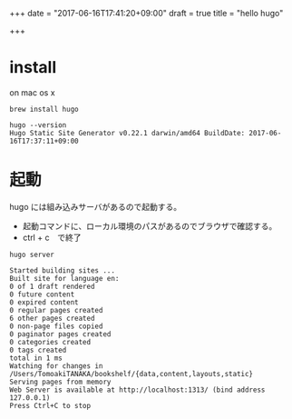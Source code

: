 +++
date = "2017-06-16T17:41:20+09:00"
draft = true
title = "hello hugo"

+++

# install

on mac os x

```
brew install hugo
```

```
hugo --version
Hugo Static Site Generator v0.22.1 darwin/amd64 BuildDate: 2017-06-16T17:37:11+09:00
```

# 起動

hugo には組み込みサーバがあるので起動する。

* 起動コマンドに、ローカル環境のパスがあるのでブラウザで確認する。
* ctrl + c　で終了

```
hugo server

Started building sites ...
Built site for language en:
0 of 1 draft rendered
0 future content
0 expired content
0 regular pages created
6 other pages created
0 non-page files copied
0 paginator pages created
0 categories created
0 tags created
total in 1 ms
Watching for changes in /Users/TomoakiTANAKA/bookshelf/{data,content,layouts,static}
Serving pages from memory
Web Server is available at http://localhost:1313/ (bind address 127.0.0.1)
Press Ctrl+C to stop
```


